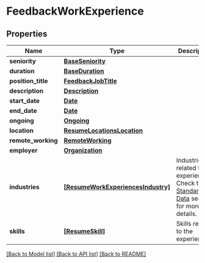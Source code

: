 # FeedbackWorkExperience


## Properties
Name | Type | Description | Notes
------------ | ------------- | ------------- | -------------
**seniority** | [**BaseSeniority**](BaseSeniority.md) |  | [optional] 
**duration** | [**BaseDuration**](BaseDuration.md) |  | [optional] 
**position_title** | [**FeedbackJobTitle**](FeedbackJobTitle.md) |  | [optional] 
**description** | [**Description**](Description.md) |  | [optional] 
**start_date** | [**Date**](Date.md) |  | [optional] 
**end_date** | [**Date**](Date.md) |  | [optional] 
**ongoing** | [**Ongoing**](Ongoing.md) |  | [optional] 
**location** | [**ResumeLocationsLocation**](ResumeLocationsLocation.md) |  | [optional] 
**remote_working** | [**RemoteWorking**](RemoteWorking.md) |  | [optional] 
**employer** | [**Organization**](Organization.md) |  | [optional] 
**industries** | [**[ResumeWorkExperiencesIndustry]**](ResumeWorkExperiencesIndustry.md) | Industries related to the experience. Check the [Standardized Data](https://api.inda.ai/hr/docs/v2/#tag/Standardized-Data) section for more details. | [optional] 
**skills** | [**[ResumeSkill]**](ResumeSkill.md) | Skills related to the experience. | [optional] 

[[Back to Model list]](../README.md#documentation-for-models) [[Back to API list]](../README.md#documentation-for-api-endpoints) [[Back to README]](../README.md)


